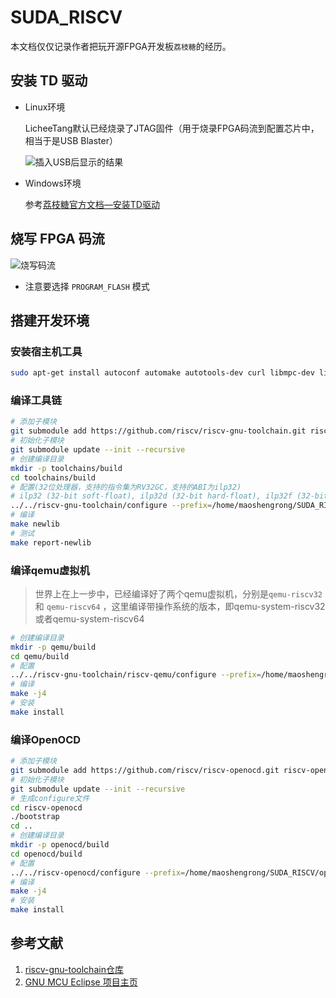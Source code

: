 # SUDA_RISCV
本文档仅仅记录作者把玩开源FPGA开发板`荔枝糖`的经历。

## 安装 TD 驱动

* Linux环境

  LicheeTang默认已经烧录了JTAG固件（用于烧录FPGA码流到配置芯片中，相当于是USB Blaster）

  ![插入USB后显示的结果](https://s1.ax1x.com/2018/09/27/iQQaFg.png)

* Windows环境

  参考[荔枝糖官方文档—安装TD驱动](http://tang.lichee.pro/get_started/driver.html)



## 烧写 FPGA 码流

![烧写码流](https://s1.ax1x.com/2018/09/27/iQQ4p9.png)

* 注意要选择 `PROGRAM_FLASH` 模式



## 搭建开发环境

### 安装宿主机工具

```bash
sudo apt-get install autoconf automake autotools-dev curl libmpc-dev libmpfr-dev libgmp-dev gawk build-essential bison flex texinfo gperf libtool patchutils bc zlib1g-dev libexpat-dev libglib2.0-dev expect libusb-1.0-0-dev libftdi-dev
```

### 编译工具链

```bash
# 添加子模块
git submodule add https://github.com/riscv/riscv-gnu-toolchain.git riscv-gnu-toolchain
# 初始化子模块
git submodule update --init --recursive
# 创建编译目录
mkdir -p toolchains/build
cd toolchains/build
# 配置(32位处理器，支持的指令集为RV32GC，支持的ABI为ilp32)
# ilp32 (32-bit soft-float), ilp32d (32-bit hard-float), ilp32f (32-bit with single-precision in registers and double in memory)
../../riscv-gnu-toolchain/configure --prefix=/home/maoshengrong/SUDA_RISCV/toolchains/ --with-arch=rv32gc --with-abi=ilp32
# 编译
make newlib
# 测试
make report-newlib
```

### 编译qemu虚拟机

> 世界上在上一步中，已经编译好了两个qemu虚拟机，分别是`qemu-riscv32` 和 `qemu-riscv64` ，这里编译带操作系统的版本，即qemu-system-riscv32或者qemu-system-riscv64

```bash
# 创建编译目录
mkdir -p qemu/build
cd qemu/build
# 配置
../../riscv-gnu-toolchain/riscv-qemu/configure --prefix=/home/maoshengrong/SUDA_RISCV/qemu/ --target-list=riscv32-softmmu
# 编译
make -j4
# 安装
make install
```

### 编译OpenOCD

```bash
# 添加子模块
git submodule add https://github.com/riscv/riscv-openocd.git riscv-openocd
# 初始化子模块
git submodule update --init --recursive
# 生成configure文件
cd riscv-openocd
./bootstrap
cd ..
# 创建编译目录
mkdir -p openocd/build
cd openocd/build
# 配置
../../riscv-openocd/configure --prefix=/home/maoshengrong/SUDA_RISCV/openocd/
# 编译
make -j4
# 安装
make install
```



## 参考文献

1. [riscv-gnu-toolchain仓库](https://github.com/riscv/riscv-gnu-toolchain)
2. [GNU MCU Eclipse 项目主页](https://gnu-mcu-eclipse.github.io/)
